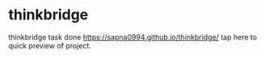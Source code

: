 # thinkbridge
thinkbridge task done
https://sapna0994.github.io/thinkbridge/  tap here to quick preview of project. 
